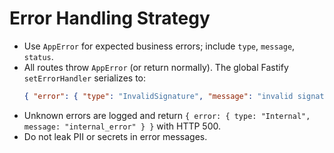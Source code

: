 # Error Handling Strategy

- Use `AppError` for expected business errors; include `type`, `message`, `status`.
- All routes throw `AppError` (or return normally). The global Fastify `setErrorHandler` serializes to:
  ```json
  { "error": { "type": "InvalidSignature", "message": "invalid signature", "details": {...} } }
  ```
- Unknown errors are logged and return `{ error: { type: "Internal", message: "internal_error" } }` with HTTP 500.
- Do not leak PII or secrets in error messages.
